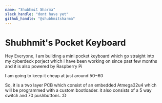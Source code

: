 ```yaml
---
name: "Shubhmit Sharma"
slack_handle: "dont have yet"
github_handle: "@shubhmitsharma"
---
```


# Shubhmit's Pocket Keyboard

Hey Everyone,
I am building a mini pocket keyboard which go straight into my cyberdeck porject which I have been working on since past few months and it is also powered by Raspberry Pi

I am going to keep it cheap at just around $50-$60

So, it is a two layer PCB which consist of an embedded Atmega32u4 which will be programmed with a custom bootloader. it also consists of a 5 way switch and 70 pushbuttons. :D
